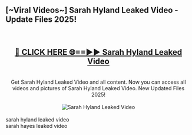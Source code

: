 <h2>[~Viral Videos~] Sarah Hyland Leaked Video - Update Files 2025!</h2>
<br>
<div align="center">
<h2><a href="https://betterlinks.top/A2PfLJ" rel="nofollow">🔴 CLICK HERE 🌐==►► Sarah Hyland Leaked Video</a></h2>
<br>
Get Sarah Hyland Leaked Video and all content. Now you can access all videos and pictures of Sarah Hyland Leaked Video. New Updated Files 2025!
<br>
<br>
<a href="https://betterlinks.top/A2PfLJ" rel="nofollow" data-target="animated-image.originalLink"><img src="https://i.ibb.co.com/WyWwxjT/player-gif2.gif" alt="Sarah Hyland Leaked Video" style="max-width: 100%; display: inline-block;" data-target="animated-image.originalImage"></a>
</div>
<br>
sarah hyland leaked video<br>
sarah hayes leaked video